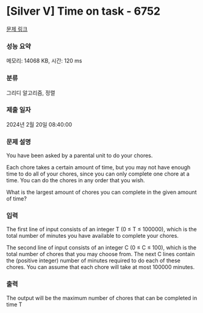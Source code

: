 # [Silver V] Time on task - 6752 

[문제 링크](https://www.acmicpc.net/problem/6752) 

### 성능 요약

메모리: 14068 KB, 시간: 120 ms

### 분류

그리디 알고리즘, 정렬

### 제출 일자

2024년 2월 20일 08:40:00

### 문제 설명

<p>You have been asked by a parental unit to do your chores.</p>

<p>Each chore takes a certain amount of time, but you may not have enough time to do all of your chores, since you can only complete one chore at a time. You can do the chores in any order that you wish.</p>

<p>What is the largest amount of chores you can complete in the given amount of time?</p>

### 입력 

 <p>The first line of input consists of an integer T (0 ≤ T ≤ 100000), which is the total number of minutes you have available to complete your chores.</p>

<p>The second line of input consists of an integer C (0 ≤ C ≤ 100), which is the total number of chores that you may choose from. The next C lines contain the (positive integer) number of minutes required to do each of these chores. You can assume that each chore will take at most 100000 minutes.</p>

### 출력 

 <p>The output will be the maximum number of chores that can be completed in time T</p>

